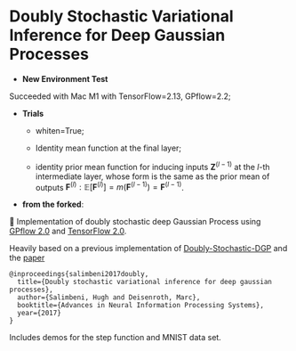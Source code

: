 # Doubly Stochastic Variational Inference for Deep Gaussian Processes
+ **New Environment Test**
  
Succeeded with Mac M1 with TensorFlow=2.13, GPflow=2.2;

+ **Trials**

  -  whiten=True;
 
  -  Identity mean function at the final layer;
    
  - identity prior mean function for inducing inputs $\mathbf{Z}^{(l-1)}$ at the $l$-th intermediate layer, whose form is the same as the prior mean of outputs $\mathbf{F}^{(l)}: \mathbb{E}[\mathbf{F}^{(l)}] = m(\mathbf{F}^{(l-1)})=\mathbf{F}^{(l-1)}$.

+ **from the forked**: 
  
🤿 Implementation of doubly stochastic deep Gaussian Process using [GPflow 2.0](https://github.com/GPflow/GPflow) and [TensorFlow 2.0](https://github.com/tensorflow/tensorflow).

Heavily based on a previous implementation of [Doubly-Stochastic-DGP](https://github.com/ICL-SML/Doubly-Stochastic-DGP) and the [paper](https://arxiv.org/abs/1705.08933)

```
@inproceedings{salimbeni2017doubly, 
  title={Doubly stochastic variational inference for deep gaussian processes}, 
  author={Salimbeni, Hugh and Deisenroth, Marc}, 
  booktitle={Advances in Neural Information Processing Systems}, 
  year={2017} 
}
```

Includes demos for the step function and MNIST data set.
